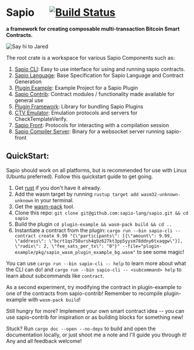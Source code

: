 # Sapio &emsp; [![Build Status]][actions]
[Build Status]: https://github.com/sapio-lang/sapio/workflows/Continuous%20integration/badge.svg
[actions]: https://github.com/sapio-lang/sapio/actions?query=branch%3Amaster
**a framework for creating composable multi-transaction Bitcoin Smart Contracts.**

<img src="https://github.com/sapio-lang/sapio/raw/master/.github/logo.png" alt="Say hi to Jared">



The root crate is a workspace for various Sapio Components such as:

1. [Sapio CLI](cli/): Easy to use interface for using and running sapio contracts.
1. [Sapio Language](sapio/): Base Specification for Sapio Language and Contract Generation
1. [Plugin Example](plugin-example/): Example Project for a Sapio Plugin
1. [Sapio Contrib](sapio-contrib/): Contract modules / functionality made available for general use
1. [Plugin Framework](plugin/): Library for bundling Sapio Plugins
1. [CTV Emulator](ctv_emualtors/): Emulation protocols and servers for CheckTemplateVerify.
1. [Sapio Front](sapio-front/): Protocols for interacting with a compilation session
1. [Sapio Compiler Server](sapio-ws/): Binary for a websocket server running sapio-front

## QuickStart:

Sapio should work on all platforms, but is recommended for use with Linux (Ubuntu preferred).
Follow this quickstart guide to get going.

1.  Get [rust](https://rustup.rs/) if you don't have it already.
1.  Add the wasm target by running `rustup target add wasm32-unknown-unknown` in your terminal.
1.  Get the [wasm-pack](https://rustwasm.github.io/wasm-pack/) tool.
1.  Clone this repo: `git clone git@github.com:sapio-lang/sapio.git && cd sapio`
1.  Build the plugin `cd plugin-example && wasm-pack build && cd ..`
1.  Instantiate a contract from the plugin: `cargo run --bin sapio-cli -- contract create 9.99 "{\"participants\": [{\"amount\": 9.99, \"address\": \"bcrt1qs758ursh4q9z627kt3pp5yysm78ddny6txaqgw\"}], \"radix\": 2, \"fee_sats_per_tx\": "0"}" --file="plugin-example/pkg/sapio_wasm_plugin_example_bg.wasm"` to see some magic!

You can use `cargo run --bin sapio-cli -- help` to learn more about what the CLI can do! and `cargo run --bin sapio-cli -- <subcommand> help` to learn about subcommands like `contract`.

As a second experiment, try modifying the contract in plugin-example to one
of the contracts from sapio-contrib! Remember to recompile plugin-example
with `wasm-pack build`!

Still hungry for more? Implement your own smart contract idea -- you can use
sapio-contrib for inspiration or as building blocks for something new!

Stuck? Run `cargo doc --open --no-deps` to build and open the documentation
locally, or just shoot me a note and I'll guide you through it! Any and all
feedback welcome!
